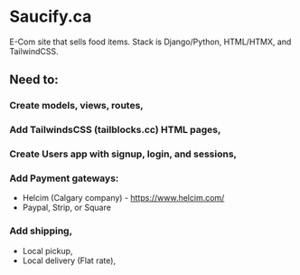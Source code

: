 # Saucify.ca

E-Com site that sells food items. Stack is Django/Python, HTML/HTMX, and TailwindCSS. 

## Need to:
### Create models, views, routes, 


### Add TailwindsCSS (tailblocks.cc) HTML pages,


### Create Users app with signup, login, and sessions,


### Add Payment gateways:
- Helcim (Calgary company) - https://www.helcim.com/
- Paypal, Strip, or Square
  
### Add shipping, 
- Local pickup,
- Local delivery (Flat rate),

